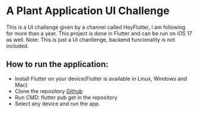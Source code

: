 # A Plant Application UI Challenge
This is a UI challenge given by a channel called HeyFlutter, I am following for more than a year. This project is done in Flutter and can be run on iOS 17 as well.
Note: This is just a UI chanllenge, backend funcionality is not included.

## How to run the application:
* Install Flutter on your device(Flutter is available in Linux, Windows and Mac)
* Clone the repository [Github](https://github.com/KashifUmar123/plant_app_ui/)
* Run CMD: flutter pub get in the repository
* Select any device and run the app.